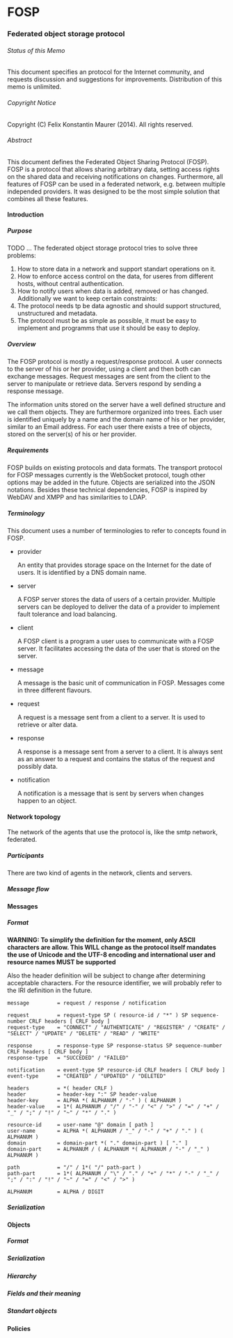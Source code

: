<!-- vim: set spell spelllang=en_us: -->
# FOSP
### Federated object storage protocol

###### Status of this Memo
This document specifies an protocol for the Internet community, and requests discussion and suggestions for improvements.
Distribution of this memo is unlimited.

###### Copyright Notice
Copyright (C) Felix Konstantin Maurer (2014). All rights reserved.

###### Abstract
This document defines the Federated Object Sharing Protocol (FOSP).
FOSP is a protocol that allows sharing arbitrary data, setting access rights on the shared data and receiving notifications on changes.
Furthermore, all features of FOSP can be used in a federated network, e.g. between multiple independed providers.
It was designed to be the most simple solution that combines all these features.

#### Introduction

##### Purpose

TODO
...
The federated object storage protocol tries to solve three problems:
1. How to store data in a network and support standart operations on it.
2. How to enforce access control on the data, for useres from different hosts, without central authentication.
3. How to notify users when data is added, removed or has changed.
Additionally we want to keep certain constraints:
1. The protocol needs tp be data agnostic and should support structured, unstructured and metadata.
2. The protocol must be as simple as possible, it must be easy to implement and programms that use it should be easy to deploy.

##### Overview
The FOSP protocol is mostly a request/response protocol.
A user connects to the server of his or her provider, using a client and then both can exchange messages.
Request messages are sent from the client to the server to manipulate or retrieve data.
Servers respond by sending a response message.

The information units stored on the server have a well defined structure and we call them objects.
They are furthermore organized into trees.
Each user is identified uniquely by a name and the domain name of his or her provider, similar to an Email address.
For each user there exists a tree of objects, stored on the server(s) of his or her provider.

##### Requirements
FOSP builds on existing protocols and data formats.
The transport protocol for FOSP messages currently is the WebSocket protocol, tough other options may be added in the future.
Objects are serialized into the JSON notations.
Besides these technical dependencies, FOSP is inspired by WebDAV and XMPP and has similarities to LDAP.

##### Terminology
This document uses a number of terminologies to refer to concepts found in FOSP.

- provider

  An entity that provides storage space on the Internet for the date of users.
  It is identified by a DNS domain name.

- server

  A FOSP server stores the data of users of a certain provider.
  Multiple servers can be deployed to deliver the data of a provider to implement fault tolerance and load balancing.

- client

  A FOSP client is a program a user uses to communicate with a FOSP server.
  It facilitates accessing the data of the user that is stored on the server.

- message

  A message is the basic unit of communication in FOSP.
  Messages come in three different flavours.

- request

  A request is a message sent from a client to a server.
  It is used to retrieve or alter data.

- response

  A response is a message sent from a server to a client.
  It is always sent as an answer to a request and contains the status of the request and possibly data.

- notification

  A notification is a message that is sent by servers when changes happen to an object.


#### Network topology
The network of the agents that use the protocol is, like the smtp network, federated.

##### Participants
There are two kind of agents in the network, clients and servers.
##### Message flow

#### Messages

##### Format

**WARNING: To simplify the definition for the moment, only ASCII characters are allow. This WILL change as the protocol itself mandates the use of Unicode and the UTF-8 encoding and international user and resource names MUST be supported**

Also the header definition will be subject to change after determining acceptable characters.
For the resource identifier, we will probably refer to the IRI definition in the future.

    message         = request / response / notification

    request         = request-type SP ( resource-id / "*" ) SP sequence-number CRLF headers [ CRLF body ]
    request-type    = "CONNECT" / "AUTHENTICATE" / "REGISTER" / "CREATE" / "SELECT" / "UPDATE" / "DELETE" / "READ" / "WRITE"

    response        = response-type SP response-status SP sequence-number CRLF headers [ CRLF body ]
    response-type   = "SUCCEDED" / "FAILED"

    notification    = event-type SP resource-id CRLF headers [ CRLF body ]
    event-type      = "CREATED" / "UPDATED" / "DELETED"

    headers         = *( header CRLF )
    header          = header-key ":" SP header-value
    header-key      = ALPHA *( ALPHANUM / "-" ) ( ALPHANUM )
    header-value    = 1*( ALPHANUM / "/" / "-" / "<" / ">" / "=" / "+" / "_" / ";" / "!" / "~" / "*" / "." )

    resource-id     = user-name "@" domain [ path ]
    user-name       = ALPHA *( ALPHANUM / "_" / "-" / "+" / "." ) ( ALPHANUM )
    domain          = domain-part *( "." domain-part ) [ "." ]
    domain-part     = ALPHANUM / ( ALPHANUM *( ALPHANUM / "-" / "_" ) ALPHANUM )

    path            = "/" / 1*( "/" path-part )
    path-part       = 1*( ALPHANUM / "\" / "." / "+" / "*" / "-" / "_" / ";" / ":" / "!" / "~" / "=" / "<" / ">" )

    ALPHANUM        = ALPHA / DIGIT

##### Serialization

#### Objects
##### Format
##### Serialization
##### Hierarchy
##### Fields and their meaning
##### Standart objects

#### Policies





